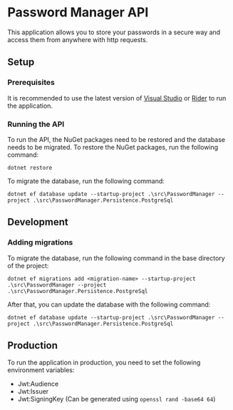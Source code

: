 # Password Manager API

This application allows you to store your passwords in a secure way and access them from anywhere with http requests.


## Setup

### Prerequisites

It is recommended to use the latest version of [Visual Studio](https://visualstudio.microsoft.com/)
or [Rider](https://www.jetbrains.com/rider/) to run the application.

### Running the API

To run the API, the NuGet packages need to be restored and the database needs to be migrated.
To restore the NuGet packages, run the following command:

```shell
dotnet restore
```

To migrate the database, run the following command:

```shell
dotnet ef database update --startup-project .\src\PasswordManager --project .\src\PasswordManager.Persistence.PostgreSql
```

## Development

### Adding migrations

To migrate the database, run the following command in the base directory of the project:

```shell
dotnet ef migrations add <migration-name> --startup-project .\src\PasswordManager --project .\src\PasswordManager.Persistence.PostgreSql
```

After that, you can update the database with the following command:

```shell
dotnet ef database update --startup-project .\src\PasswordManager --project .\src\PasswordManager.Persistence.PostgreSql
```

## Production
To run the application in production, you need to set the following environment variables:

- Jwt:Audience
- Jwt:Issuer
- Jwt:SigningKey (Can be generated using `openssl rand -base64 64`)